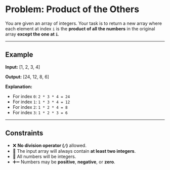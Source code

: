 # Problem: Product of the Others

You are given an array of integers. Your task is to return a new array where each element at index `i` is the **product of all the numbers** in the original array **except the one at `i`**.

---

## Example

**Input:**
[1, 2, 3, 4]

**Output:**
[24, 12, 8, 6]

**Explanation:**
- For index `0`: `2 * 3 * 4 = 24`
- For index `1`: `1 * 3 * 4 = 12`
- For index `2`: `1 * 2 * 4 = 8`
- For index `3`: `1 * 2 * 3 = 6`

---

## Constraints
- ❌ **No division operator (`/`)** allowed.
- 📏 The input array will always contain **at least two integers**.
- 🔢 All numbers will be integers.
- ➕➖ Numbers may be **positive**, **negative**, or **zero**.
